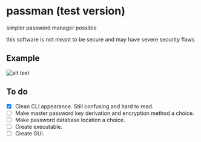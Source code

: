 # passman (test version)
simpler password manager possible

this software is not meant to be secure and may have severe security flaws

## Example
![alt text](example.gif)

## To do
- [x] Clean CLI appearance. Still confusing and hard to read.
- [ ] Make master password key derivation and encryption method a choice.
- [ ] Make password database location a choice.
- [ ] Create executable.
- [ ] Create GUI.

